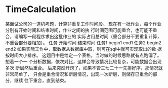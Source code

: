 # TimeCalculation
某面试公司的一道机考题，计算非重复工作时间段。
现在有一批作业，每个作业分别有开始时间和结束时间，作业之间的执
行时间范围可能重合，也可能不重合，请编写一段程序求出这批作业的
实际占用总时间（重合部分不要重复计算，不重合部分要相加）。
任务     开始时间   结束时间
任务1    begin1    end1
任务2    begin2    end2
如果实际工作中，取数据从数据库中取，则可在sql中就可实现取出的数
据按时间大小排序。
这题目中是给定一个表格，当时做的时候思路就有点跑偏了。想着一个一
个分析数据，依次对比，这样会导致情况比较复杂，可能数据会出现多次
断层然后重合。
后来突然开窍了，如果不管三七二十一先排好序，那情况就非常简单了，
只会是重合情况和断层情况，出现一次断层，则储存已重合的部分，继续
往下重合，直到结束。
